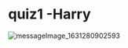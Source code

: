 # quiz1 -Harry

![messageImage_1631280902593](https://user-images.githubusercontent.com/16721067/132862915-275d07dd-0128-461c-8a2a-caff25e8ad6b.jpg)
